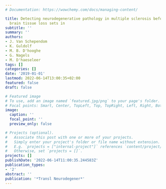 ```yaml
---
# Documentation: https://wowchemy.com/docs/managing-content/

title: Detecting neurodegenerative pathology in multiple sclerosis before irreversible
  brain tissue loss sets in
subtitle: ''
summary: ''
authors:
- J. Van Schependom
- K. Guldolf
- M. B. D'hooghe
- G. Nagels
- M. D'haeseleer
tags: []
categories: []
date: '2019-01-01'
lastmod: 2022-06-14T13:00:35+02:00
featured: false
draft: false

# Featured image
# To use, add an image named `featured.jpg/png` to your page's folder.
# Focal points: Smart, Center, TopLeft, Top, TopRight, Left, Right, BottomLeft, Bottom, BottomRight.
image:
  caption: ''
  focal_point: ''
  preview_only: false

# Projects (optional).
#   Associate this post with one or more of your projects.
#   Simply enter your project's folder or file name without extension.
#   E.g. `projects = ["internal-project"]` references `content/project/deep-learning/index.md`.
#   Otherwise, set `projects = []`.
projects: []
publishDate: '2022-06-14T11:00:35.244583Z'
publication_types:
- '2'
abstract: ''
publication: '*Transl Neurodegener*'
---
```

